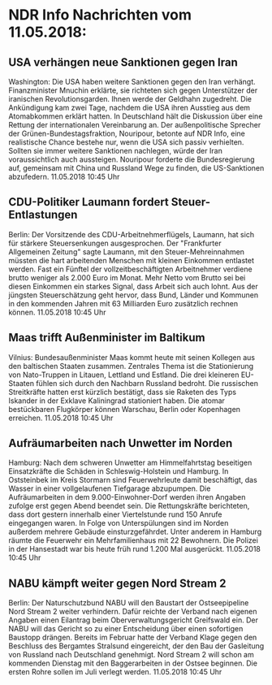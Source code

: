 # NDR Info Nachrichten vom 11.05.2018:


## USA verhängen neue Sanktionen gegen Iran
Washington: Die USA haben weitere Sanktionen gegen den Iran verhängt. Finanzminister Mnuchin erklärte, sie richteten sich gegen Unterstützer der iranischen Revolutionsgarden. Ihnen werde der Geldhahn zugedreht. Die Ankündigung kam zwei Tage, nachdem die USA ihren Ausstieg aus dem Atomabkommen erklärt hatten. In Deutschland hält die Diskussion über eine Rettung der internationalen Vereinbarung an. Der außenpolitische Sprecher der Grünen-Bundestagsfraktion, Nouripour, betonte auf NDR Info, eine realistische Chance bestehe nur, wenn die USA sich passiv verhielten. Sollten sie immer weitere Sanktionen nachlegen, würde der Iran voraussichtlich auch aussteigen. Nouripour forderte die Bundesregierung auf, gemeinsam mit China und Russland Wege zu finden, die US-Sanktionen abzufedern. 11.05.2018 10:45 Uhr 

## CDU-Politiker Laumann fordert Steuer-Entlastungen
Berlin: Der Vorsitzende des CDU-Arbeitnehmerflügels, Laumann, hat sich für stärkere Steuersenkungen ausgesprochen. Der "Frankfurter Allgemeinen Zeitung" sagte Laumann, mit den Steuer-Mehreinnahmen müssten die hart arbeitenden Menschen mit kleinen Einkommen entlastet werden. Fast ein Fünftel der vollzeitbeschäftigten Arbeitnehmer verdiene brutto weniger als 2.000 Euro im Monat. Mehr Netto vom Brutto sei bei diesen Einkommen ein starkes Signal, dass Arbeit sich auch lohnt. Aus der jüngsten Steuerschätzung geht hervor, dass Bund, Länder und Kommunen in den kommenden Jahren mit 63 Milliarden Euro zusätzlich rechnen können. 11.05.2018 10:45 Uhr 

## Maas trifft Außenminister im Baltikum
Vilnius:	Bundesaußenminister Maas kommt heute mit seinen Kollegen aus den baltischen Staaten zusammen. Zentrales Thema ist die Stationierung von Nato-Truppen in Litauen, Lettland und Estland. Die drei kleineren EU-Staaten fühlen sich durch den Nachbarn Russland bedroht. Die russischen Streitkräfte hatten erst kürzlich bestätigt, dass sie Raketen des Typs Iskander in der Exklave Kaliningrad stationiert haben. Die atomar bestückbaren Flugkörper können Warschau, Berlin oder Kopenhagen erreichen. 11.05.2018 10:45 Uhr 

## Aufräumarbeiten nach Unwetter im Norden
Hamburg: Nach dem schweren Unwetter am Himmelfahrtstag beseitigen Einsatzkräfte die Schäden in Schleswig-Holstein und Hamburg. In Oststeinbek im Kreis Stormarn sind Feuerwehrleute damit beschäftigt, das Wasser in einer vollgelaufenen Tiefgarage abzupumpen. Die Aufräumarbeiten in dem 9.000-Einwohner-Dorf werden ihren Angaben zufolge erst gegen Abend beendet sein. Die Rettungskräfte berichteten, dass dort gestern innerhalb einer Viertelstunde rund 150 Anrufe eingegangen waren. In Folge von Unterspülungen sind im Norden außerdem mehrere Gebäude einsturzgefährdet. Unter anderem in Hamburg räumte die Feuerwehr ein Mehrfamilienhaus mit 22 Bewohnern. Die Polizei in der Hansestadt war bis heute früh rund 1.200 Mal ausgerückt. 11.05.2018 10:45 Uhr 

## NABU kämpft weiter gegen Nord Stream 2
Berlin: Der Naturschutzbund NABU will den Baustart der Ostseepipeline Nord Stream 2 weiter verhindern. Dafür reichte der Verband nach eigenen Angaben einen Eilantrag beim Oberverwaltungsgericht Greifswald ein. Der NABU will das Gericht so zu einer Entscheidung über einen sofortigen Baustopp drängen. Bereits im Februar hatte der Verband Klage gegen den Beschluss des Bergamtes Stralsund eingereicht, der den Bau der Gasleitung von Russland nach Deutschland genehmigt. Nord Stream 2 will schon am kommenden Dienstag mit den Baggerarbeiten in der Ostsee beginnen. Die ersten Rohre sollen im Juli verlegt werden. 11.05.2018 10:45 Uhr 
